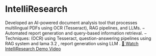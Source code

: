 # IntelliResearch
Developed an AI-powered document analysis tool that processes multilingual PDFs using OCR  (Tesseract), RAG pipelines, and LLMs.  − Automated report generation and query-based information retrieval.  − Techniques: (OCR) using Tesseract, question-answering pipelines using RAG system and lama 3.2 ,  report generation using LLM . 
[🎥 Watch IntelliResearch Demo Video](https://drive.google.com/file/d/1relEJzb5GFxtIVp2kOb8oUDTchjdoyVV/view)

